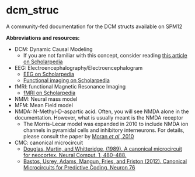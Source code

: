 # dcm_struc
A community-fed documentation for the DCM structs available on SPM12

**Abbreviations and resources:**
- DCM: Dynamic Causal Modeling
    - If you are not familiar with this concept, consider reading [this article on Scholarpedia](http://scholarpedia.org/article/Dynamic_causal_modeling)
- EEG: Electroencephalography/Electroencephalogram
    - [EEG on Scholarpedia](http://scholarpedia.org/article/Electroencephalography)
    - [Functional imaging on Scholarpedia](http://scholarpedia.org/article/Functional_imaging)
- fMRI: functional Magnetic Resonance Imaging
    - [fMRI on Scholarpedia](http://scholarpedia.org/article/Functional_magnetic_resonance_imaging)
- NMM: Neural mass model
- MFM: Mean Field model
- NMDA: N-Methyl-D-aspartic acid. Often, you will see NMDA alone in the documentation. However, what is usually meant is the NMDA receptor
    - The Morris-Lecar model was expanded in 2010 to include NMDA ion channels in pyramidal cells and inhibitory interneurons. For details, please consult the paper by [Moran _et al_, 2010](https://library.mpib-berlin.mpg.de/ft/ext/rd/RD_Consistent_2011.pdf)
- CMC: canonical microcircuit
    - [Douglas, Martin, and Whitteridge, (1989). A canonical microcircuit for neocortex. Neural Comput. 1, 480–488.](https://www.researchgate.net/publication/242918941_A_Canonical_Microcircuit_for_Neocortex)
    - [Bastos, Usrey, Adams, Mangun, Fries, and Friston (2012). Canonical Microcircuits for Predictive Coding. Neuron 76](https://www.cell.com/neuron/fulltext/S0896-6273(12)00959-2?_returnURL=https%3A%2F%2Flinkinghub.elsevier.com%2Fretrieve%2Fpii%2FS0896627312009592%3Fshowall%3Dtrue)
